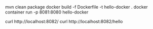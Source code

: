mvn clean package
docker build -f Dockerfile -t hello-docker .
docker container run -p 8081:8080 hello-docker


curl http://localhost:8082/
curl http://localhost:8082/hello